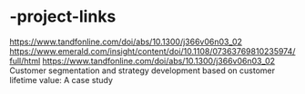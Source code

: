 # -project-links
https://www.tandfonline.com/doi/abs/10.1300/j366v06n03_02
https://www.emerald.com/insight/content/doi/10.1108/07363769810235974/full/html
https://www.tandfonline.com/doi/abs/10.1300/j366v06n03_02
Customer segmentation and strategy development based on customer lifetime value: A case study

